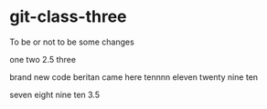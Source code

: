 # git-class-three

To be or not to be
some changes

one
two
2.5
three

brand new code
beritan came here
tennnn
eleven
twenty
nine 
ten

seven
eight
nine 
ten
3.5


